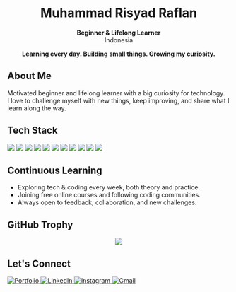 <h1 align="center">Muhammad Risyad Raflan</h1>
<p align="center">
  <b>Beginner & Lifelong Learner</b><br/>
  Indonesia
</p>
<div align="center">
<b>Learning every day. Building small things. Growing my curiosity.</b>  
</div>

## About Me

Motivated beginner and lifelong learner with a big curiosity for technology.  
I love to challenge myself with new things, keep improving, and share what I learn along the way.

## Tech Stack

<p align="left">
  <img src="https://img.shields.io/badge/HTML5-E34F26?style=flat-square&logo=html5&logoColor=white"/>
  <img src="https://img.shields.io/badge/CSS3-1572B6?style=flat-square&logo=css3&logoColor=white"/>
  <img src="https://img.shields.io/badge/JavaScript-F7DF1E?style=flat-square&logo=javascript&logoColor=black"/>
  <img src="https://img.shields.io/badge/Python-3776AB?style=flat-square&logo=python&logoColor=white"/>
  <img src="https://img.shields.io/badge/MySQL-4479A1?style=flat-square&logo=mysql&logoColor=white"/>
  <img src="https://img.shields.io/badge/PostgreSQL-4169E1?style=flat-square&logo=postgresql&logoColor=white"/>
  <img src="https://img.shields.io/badge/Docker-2496ED?style=flat-square&logo=docker&logoColor=white"/>
  <img src="https://img.shields.io/badge/GitHub%20Actions-2088FF?style=flat-square&logo=githubactions&logoColor=white"/>
  <img src="https://img.shields.io/badge/Git-F05032?style=flat-square&logo=git&logoColor=white"/>
  <img src="https://img.shields.io/badge/VSCode-007ACC?style=flat-square&logo=visual-studio-code&logoColor=white"/>
  <img src="https://img.shields.io/badge/and%20more-888888?style=flat-square"/>
</p>

## Continuous Learning

- Exploring tech & coding every week, both theory and practice.
- Joining free online courses and following coding communities.
- Always open to feedback, collaboration, and new challenges.


## GitHub Trophy
<p align="center">
  <img src="https://github-profile-trophy.vercel.app/?username=mycoderisyad&theme=onedark&no-frame=true" />
</p>

## Let's Connect

<p align="left">
  <a href="https://rafgt.me" target="_blank">
    <img src="https://img.shields.io/badge/Portfolio-000000?style=flat-square&logo=vercel&logoColor=white" alt="Portfolio"/>
  </a>
  <a href="https://linkedin.com/in/muhammad-risyad-raflan" target="_blank">
    <img src="https://img.shields.io/badge/LinkedIn-0077B5?style=flat-square&logo=linkedin&logoColor=white" alt="LinkedIn"/>
  </a>
  <a href="https://instagram.com/mrraflann" target="_blank">
    <img src="https://img.shields.io/badge/Instagram-E4405F?style=flat-square&logo=instagram&logoColor=white" alt="Instagram"/>
  </a>
  <a href="mailto:myacodeservice@gmail.com" target="_blank">
    <img src="https://img.shields.io/badge/Gmail-D14836?style=flat-square&logo=gmail&logoColor=white" alt="Gmail"/>
  </a>
</p>
